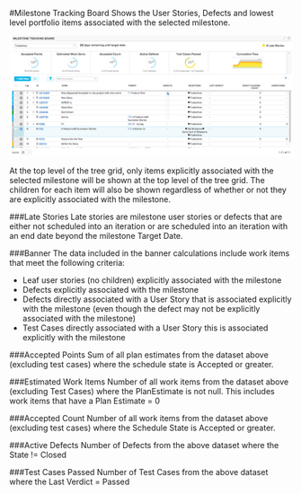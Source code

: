 #Milestone Tracking Board
Shows the User Stories, Defects and lowest level portfolio items associated with the selected milestone.  

![ScreenShot](/images/milestone-tracking-board.png)

At the top level of the tree grid, only items explicitly associated with the selected milestone will be shown at the top level of the tree grid.
The children for each item will also be shown regardless of whether or not they are explicitly associated with the milestone.  

###Late Stories
Late stories are milestone user stories or defects that are either not scheduled into an iteration or are scheduled into an iteration with an end date beyond the milestone Target Date. 

###Banner
The data included in the banner calculations include work items that meet the following criteria:
* Leaf user stories (no children) explicitly associated with the milestone
* Defects explicitly associated with the milestone
* Defects directly associated with a User Story that is associated explicitly with the milestone (even though the defect may not be explicitly associated with the milestone)
* Test Cases directly associated with a User Story this is associated explicitly with the milestone 

###Accepted Points
Sum of all plan estimates from the dataset above (excluding test cases) where the schedule state is Accepted or greater.

###Estimated Work Items
Number of all work items from the dataset above (excluding Test Cases) where the PlanEstimate is not null.  This includes work items that have a Plan Estimate = 0

###Accepted Count
Number of all work items from the dataset above (excluding test cases) where the Schedule State is Accepted or greater.

###Active Defects
Number of Defects from the above dataset where the State != Closed

###Test Cases Passed
Number of Test Cases from the above dataset where the Last Verdict = Passed

